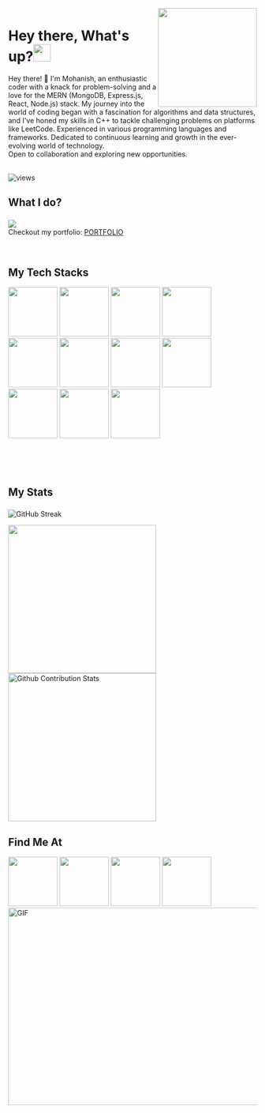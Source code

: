 <img align='right' src='https://user-images.githubusercontent.com/5713670/87202985-820dcb80-c2b6-11ea-9f56-7ec461c497c3.gif' width='200'>
<h1 align="left">Hey there, What's up?<img src="https://media.giphy.com/media/hvRJCLFzcasrR4ia7z/giphy.gif" width="35"></h1> 
Hey there! 👋 I'm Mohanish, an enthusiastic coder with a knack for problem-solving and a love for the MERN (MongoDB, Express.js, React, Node.js) stack. My journey into the world of coding began with a fascination for algorithms and data structures, and I've honed my skills in C++ to tackle challenging problems on platforms like LeetCode.
Experienced in various programming languages and frameworks. Dedicated to continuous learning and growth in the ever-evolving world of technology. <br>
Open to collaboration and exploring new opportunities.
<br> <br>
<p align="left"> <img src="https://komarev.com/ghpvc/?username=mohanishpandey&label=Profile%20views&color=0e75b6&style=flat" alt="views"/> </p>

###

<p align="left"> </p>

###

<h2 align="left">What I do?</h2>

###

<p align="left"> <a href="https://github.com/DenverCoder1/readme-typing-svg"><img src="https://readme-typing-svg.herokuapp.com?lines=Mern-Stack+Web+Developer;Graduate+Engineering+Trainee;Computer%20Science%20Subject%20Matter%20Expert%20at%20Chegg;DS%20|%20AI%20|%20ML%20Enthusiast;Always%20learning%20new%20things&width=500&height=50&font=georgia"></a>
</body>
  <br>
  Checkout my portfolio: <a href="https://portfolio-nu-ecru-70.vercel.app/"> PORTFOLIO </a></p>
  

  <br>


<h2 align="left">My Tech Stacks</h2>



<div align="left">
  <img src="https://user-images.githubusercontent.com/74038190/212257454-16e3712e-945a-4ca2-b238-408ad0bf87e6.gif" width="100">
  <img src="https://user-images.githubusercontent.com/74038190/212257460-738ff738-247f-4445-a718-cdd0ca76e2db.gif" width="100">
  <img src="https://user-images.githubusercontent.com/74038190/212257467-871d32b7-e401-42e8-a166-fcfd7baa4c6b.gif" width="100">
  <img src="https://github.com/Anmol-Baranwal/Cool-GIFs-For-GitHub/assets/74038190/1a797f46-efe4-41e6-9e75-5303e1bbcbfa" width="100">
  <img src="https://github.com/Anmol-Baranwal/Cool-GIFs-For-GitHub/assets/74038190/398b19b1-9aae-4c1f-8bc0-d172a2c08d68" width="100">
  <img src="https://github.com/Anmol-Baranwal/Cool-GIFs-For-GitHub/assets/74038190/29fd6286-4e7b-4d6c-818f-c4765d5e39a9" width="100">
  <img src="https://github.com/Anmol-Baranwal/Cool-GIFs-For-GitHub/assets/74038190/67f477ed-6624-42da-99f0-1a7b1a16eecb" width="100">
  <img src="https://user-images.githubusercontent.com/74038190/212257472-08e52665-c503-4bd9-aa20-f5a4dae769b5.gif" width="100">
  <img src="https://user-images.githubusercontent.com/74038190/212281775-b468df30-4edc-4bf8-a4ee-f52e1aaddc86.gif" width="100">
   <img src="https://user-images.githubusercontent.com/74038190/212257468-1e9a91f1-b626-4baa-b15d-5c385dfa7ed2.gif" width="100">
  <img src="https://user-images.githubusercontent.com/74038190/212257465-7ce8d493-cac5-494e-982a-5a9deb852c4b.gif" width="100">
 
  
  <br>  <br>  <br>  

<h2 align="left">My Stats</h2>

###
 
 ![GitHub Streak](https://github-readme-streak-stats.herokuapp.com?user=mohanishpandey&date_format=j%20M%5B%20Y%5D&background=000000&border=7536B2&stroke=9243DD&ring=89502D&fire=FF9554&currStreakNum=D280FF&sideNums=BC52FF&currStreakLabel=64EAE2&sideLabels=48A8A2&dates=A42EE5)
 
 <img height = "300px" src = "https://github-readme-stats.vercel.app/api/top-langs/?username=mohanishpandey&langs_count=5"/>
 
 <img  height = "300px"   alt="Github Contribution Stats"  src="https://github-contribution-stats.vercel.app/api/?username=mohanishpandey"/>
 
  
<h2 align="left">Find Me At</h2>

<img src="https://user-images.githubusercontent.com/74038190/235294007-de441046-823e-4eff-89bf-d4df52858b65.gif" width="100">
<img src="https://user-images.githubusercontent.com/74038190/235294011-b8074c31-9097-4a65-a594-4151b58743a8.gif" width="100">
<img src="https://user-images.githubusercontent.com/74038190/235294012-0a55e343-37ad-4b0f-924f-c8431d9d2483.gif" width="100">
<img src="https://user-images.githubusercontent.com/74038190/235294013-a33e5c43-a01c-43f6-b44d-a406d8b4ab75.gif" width="100"><br>
<img  align="center" alt="GIF" width="700px" height="400px" src="https://miro.medium.com/max/875/1*Urc28sbnORGOW5oyohQ06g.gif" />


  

</div>



        
      
